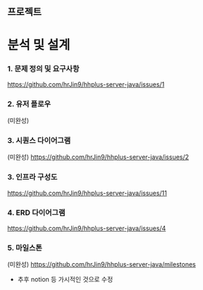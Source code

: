 ## 프로젝트

# 분석 및 설계

### 1. 문제 정의 및 요구사항 
https://github.com/hrJin9/hhplus-server-java/issues/1

### 2. 유저 플로우
(미완성)

### 3. 시퀀스 다이어그램
(미완성) https://github.com/hrJin9/hhplus-server-java/issues/2


### 3. 인프라 구성도
https://github.com/hrJin9/hhplus-server-java/issues/11

### 4. ERD 다이어그램
https://github.com/hrJin9/hhplus-server-java/issues/4

### 5. 마일스톤
(미완성) https://github.com/hrJin9/hhplus-server-java/milestones
- 추후 notion 등 가시적인 것으로 수정
